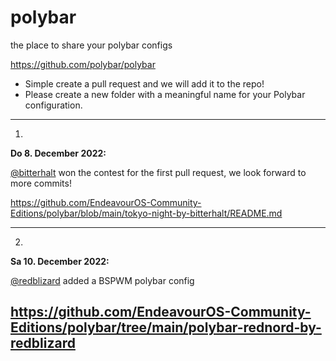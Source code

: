 # polybar
the place to share your polybar configs

https://github.com/polybar/polybar

* Simple create a pull request and we will add it to the repo!
* Please create a new folder with a meaningful name for your Polybar configuration.
---

1.

**Do 8. December 2022:**

[@bitterhalt](https://github.com/bitterhalt)
 won the contest for the first pull request, we look forward to more commits!

https://github.com/EndeavourOS-Community-Editions/polybar/blob/main/tokyo-night-by-bitterhalt/README.md

---

2. 

**Sa 10. December 2022:**

[@redblizard](https://github.com/RedBlizard)
added a BSPWM polybar config

https://github.com/EndeavourOS-Community-Editions/polybar/tree/main/polybar-rednord-by-redblizard
---



